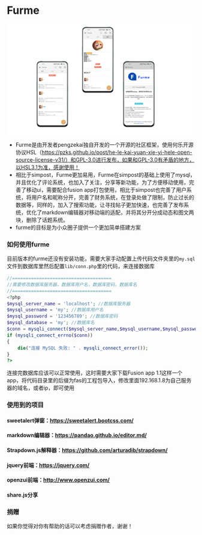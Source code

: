 # **Furme**

![](image/1.png)

- Furme是由开发者pengzekai独自开发的一个开源的社区框架，使用何乐开源协议HSL（https://pzks.github.io/post/he-le-kai-yuan-xie-yi-hele-open-source-license-v31/）和GPL-3.0进行发布，如果和GPL-3.0有矛盾的地方，以HSL3.1为准，感谢使用！
- 相比于simpost，Furme更加易用，Furme在simpost的基础上使用了mysql，并且优化了评论系统，也加入了关注，分享等新功能，为了方便移动使用，完善了移动ui，需要配合fusion app打包使用，相比于simpost也完善了用户系统，将用户名和昵称分开，完善了财务系统，在登录处做了限制，防止过长的数据等，同样的，加入了搜索功能，让寻找帖子更加快速，也完善了发布系统，优化了markdown编辑器对移动端的适配，并将其分开分成动态和图文两块，删除了话题系统。
- furme的目标是为小众圈子提供一个更加简单搭建方案

### 如何使用furme
目前版本的furme还没有安装功能，需要大家手动配置上传代码文件夹里的`my.sql`文件到数据库里然后配置`lib/conn.php`里的代码，来连接数据库

```php
//=====================================
//需要修改数据库服务器，数据库用户名，数据库密码，数据库名
//=====================================
<?php
$mysql_server_name = 'localhost'; //数据库服务器
$mysql_username = 'my'; //数据库用户名
$mysql_password = '123456789'; //数据库密码
$mysql_database = 'my'; //数据库名
$conn = mysqli_connect($mysql_server_name,$mysql_username,$mysql_password,$mysql_database);
if (mysqli_connect_errno($conn)) 
{ 
	die("连接 MySQL 失败: " . mysqli_connect_error()); 
}
?>
```
连接完数据库应该可以正常使用，这时需要大家下载Fusion app 1.1这样一个app，将代码目录里的后缀为fas的工程包导入，修改里面192.168.1.8为自己服务器的域名，或者ip，即可使用

### 使用到的项目

#### sweetalert弹窗：https://sweetalert.bootcss.com/
#### markdown编辑器：https://pandao.github.io/editor.md/
#### Strapdown.js解释器：https://github.com/arturadib/strapdown/
#### jquery前端：https://jquery.com/
#### openzui前端：http://www.openzui.com/
#### share.js分享

### 捐赠
如果你觉得对你有帮助的话可以考虑捐赠作者，谢谢！


